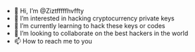 - 👋 Hi, I’m @Ziztfffffhvffty
- 👀 I’m interested in hacking cryptocurrency private keys
- 🌱 I’m currently learning to hack these keys or codes
- 💞️ I’m looking to collaborate on the best hackers in the world 
- 📫 How to reach me to you 

<!---
Ziztfffffhvffty/Ziztfffffhvffty is a ✨ special ✨ repository because its `README.md` (this file) appears on your GitHub profile.
You can click the Preview link to take a look at your changes.
--->

